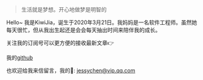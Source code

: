 > 生活就是梦想。开心地做梦是明智的

Hello~ 我是KiwiJia，诞生于2020年3月21日。我妈妈是一名软件工程师。虽然她每天很忙，但从我出生起还是会会每天抽出时间来陪伴我的成长。

关注我的订阅号可以更方便的接收最新文章👉

我的[github](https://github.com/jessychen1984/)

也欢迎给我来信留言，我的📮: [jessychen@vip.qq.com](mailto:jessychen@vip.qq.com)

